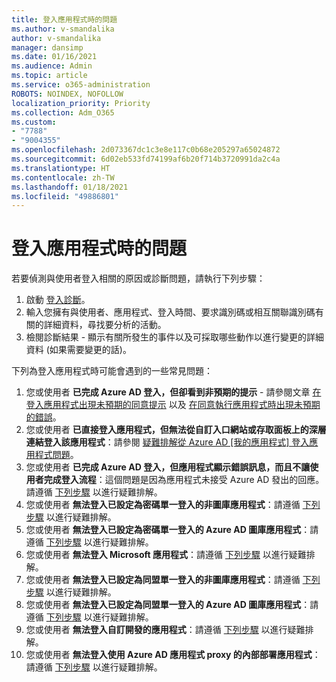 ```yaml
---
title: 登入應用程式時的問題
ms.author: v-smandalika
author: v-smandalika
manager: dansimp
ms.date: 01/16/2021
ms.audience: Admin
ms.topic: article
ms.service: o365-administration
ROBOTS: NOINDEX, NOFOLLOW
localization_priority: Priority
ms.collection: Adm_O365
ms.custom:
- "7788"
- "9004355"
ms.openlocfilehash: 2d073367dc1c3e8e117c0b68e205297a65024872
ms.sourcegitcommit: 6d02eb533fd74199af6b20f714b3720991da2c4a
ms.translationtype: HT
ms.contentlocale: zh-TW
ms.lasthandoff: 01/18/2021
ms.locfileid: "49886801"
---
```

# <a name="issues-signing-in-to-applications"></a>登入應用程式時的問題

若要偵測與使用者登入相關的原因或診斷問題，請執行下列步驟：

1. 啟動 [登入診斷](https://ms.portal.azure.com/#blade/Microsoft_AAD_IAM/ActiveDirectoryMenuBlade/diagnose/symptomId/ms_aad_dxp_signin_caDiagnoseAndSolveSummarySymptom)。
2. 輸入您擁有與使用者、應用程式、登入時間、要求識別碼或相互關聯識別碼有關的詳細資料，尋找要分析的活動。
3. 檢閱診斷結果 - 顯示有關所發生的事件以及可採取哪些動作以進行變更的詳細資料 (如果需要變更的話)。

下列為登入應用程式時可能會遇到的一些常見問題：

1. 您或使用者 **已完成 Azure AD 登入，但卻看到非預期的提示** - 請參閱文章 [在登入應用程式出現未預期的同意提示](https://docs.microsoft.com/azure/active-directory/manage-apps/application-sign-in-unexpected-user-consent-prompt) 以及 [在同意執行應用程式時出現未預期的錯誤](https://docs.microsoft.com/azure/active-directory/manage-apps/application-sign-in-unexpected-user-consent-error)。
2. 您或使用者 **已直接登入應用程式，但無法從自訂入口網站或存取面板上的深層連結登入該應用程式**：請參閱 [疑難排解從 Azure AD [我的應用程式] 登入應用程式問題](https://docs.microsoft.com/azure/active-directory/manage-apps/application-sign-in-other-problem-access-panel)。
3. 您或使用者 **已完成 Azure AD 登入，但應用程式顯示錯誤訊息，而且不讓使用者完成登入流程**：這個問題是因為應用程式未接受 Azure AD 發出的回應。 請遵循 [下列步驟](https://docs.microsoft.com/azure/active-directory/application-sign-in-problem-application-error) 以進行疑難排解。
4. 您或使用者 **無法登入已設定為密碼單一登入的非圖庫應用程式**：請遵循 [下列步驟](https://docs.microsoft.com/azure/active-directory/manage-apps/troubleshoot-password-based-sso) 以進行疑難排解。
5. 您或使用者 **無法登入已設定為密碼單一登入的 Azure AD 圖庫應用程式**：請遵循 [下列步驟](https://docs.microsoft.com/azure/active-directory/manage-apps/troubleshoot-password-based-sso) 以進行疑難排解。
6. 您或使用者 **無法登入 Microsoft 應用程式**：請遵循 [下列步驟](https://docs.microsoft.com/azure/active-directory/manage-apps/application-sign-in-problem-first-party-microsoft) 以進行疑難排解。
7. 您或使用者 **無法登入已設定為同盟單一登入的非圖庫應用程式**：請遵循 [下列步驟](https://docs.microsoft.com/azure/active-directory/application-sign-in-problem-federated-sso-non-gallery) 以進行疑難排解。
8. 您或使用者 **無法登入已設定為同盟單一登入的 Azure AD 圖庫應用程式**：請遵循 [下列步驟](https://docs.microsoft.com/azure/active-directory/manage-apps/application-sign-in-problem-federated-sso-gallery) 以進行疑難排解。
9. 您或使用者 **無法登入自訂開發的應用程式**：請遵循 [下列步驟](https://docs.microsoft.com/azure/active-directory/manage-apps/application-sign-in-problem-federated-sso-gallery) 以進行疑難排解。
10. 您或使用者 **無法登入使用 Azure AD 應用程式 proxy 的內部部署應用程式**：請遵循 [下列步驟](https://docs.microsoft.com/azure/active-directory/manage-apps/application-sign-in-problem-on-premises-application-proxy) 以進行疑難排解。


